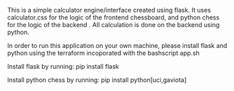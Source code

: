 This is a simple calculator engine/interface created using flask.
It uses calculator.css for the logic of the frontend chessboard, and python chess for the
logic of the backend . All calculation is done on the backend using python.

In order to run this application on your own machine, please install flask and python  using the terraform incoporated with the bashscript app.sh

Install flask by running:
    pip install flask

Install python chess by running:
    pip install python[uci,gaviota]
